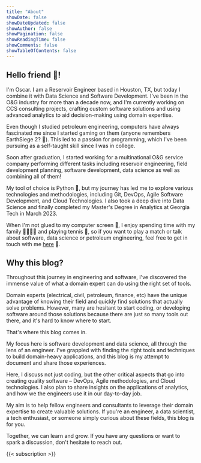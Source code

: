 ```yaml
---
title: "About"
showDate: false
showDateUpdated: false
showAuthor: false
showPagination: false
showReadingTime: false
showComments: false
showTableOfContents: false
---
```


## Hello friend 👋!
I'm Oscar.
I am a Reservoir Engineer based in Houston, TX,
but today I combine it with Data Science and Software Development.
I've been in the O&G industry for more than a decade now, and I'm currently working on 
CCS consulting projects, crafting custom software solutions and using advanced 
analytics to aid decision-making using domain expertise.

Even though I studied petroleum engineering, computers have always fascinated me since I 
started gaming on them (anyone remembers EarthSiege 2? 👀). This led to a passion for 
programming, which I've been pursuing as a self-taught skill since I was in college.

Soon after graduation, I started working for a multinational O&G service company 
performing different tasks including reservoir engineering, field development planning, 
software development, data science as well as combining all of them!

My tool of choice is Python 🐍, but my journey has led me to explore various technologies 
and methodologies, including Git, DevOps, Agile Software Development, and Cloud 
Technologies. I also took a deep dive into Data Science and finally completed my Master's 
Degree in Analytics at Georgia Tech in March 2023.

When I'm not glued to my computer screen 👀, I enjoy spending time with my family 👨‍👩‍👦‍👦 and 
playing tennis 🎾, so if you want to play a match or talk about software, data science or 
petroleum engineering, feel free to get in touch with me [here](/contact) 🙂.

## Why this blog?
Throughout this journey in engineering and software, I've discovered the immense value 
of what a domain expert can do using the right set of tools. 

Domain experts (electrical, civil, petroleum, finance, etc) have the unique advantage of 
knowing their field and quickly find solutions that actually solve problems. 
However, many are hesitant to start coding, or developing software around those solutions 
because there are just so many tools out there, and it's hard to know where to start.

That's where this blog comes in.

My focus here is software development and data science, all through the lens of an 
engineer.
I've grappled with finding the right tools and techniques to build domain-heavy 
 applications, and this blog is my attempt to document and share those experiences.

Here, I discuss not just coding, but the other critical aspects that go into creating 
quality software – DevOps, Agile methodologies, and Cloud technologies. I also plan to 
share insights on the applications of analytics, and how we the engineers use it in our 
day-to-day job.

My aim is to help fellow engineers and consultants to leverage their domain expertise to 
create valuable solutions. If you're an engineer, a data scientist, a tech enthusiast, 
or someone simply curious about these fields, this blog is for you.

Together, we can learn and grow. If you have any questions or want to spark a 
discussion, don't hesitate to reach out.

{{< subscription >}}
